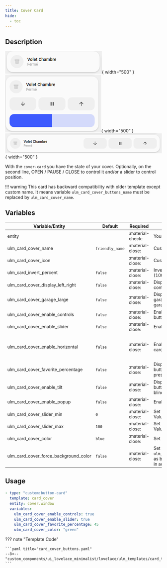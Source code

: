 ```yaml
---
title: Cover Card
hide:
  - toc
---
```


<!-- markdownlint-disable MD046 -->

## Description

![example-image](../../assets/img/ulm_cards/card_cover.png){ width="500" }
![example-image](../../assets/img/ulm_cards/card_cover_controls.png){ width="500" }
![example-image](../../assets/img/ulm_cards/card_cover_horizontal.png){ width="500" }

With the `cover-card` you have the state of your cover. Optionally, on the second line, OPEN / PAUSE / CLOSE to control it and/or a slider to control position.

!!! warning
This card has backward compatibility with older template except custom name. It means variable `ulm_card_cover_buttons_name` must be replaced by `ulm_card_cover_name`.

## Variables

| Variable/Entity                       | Default         | Required         | Notes                                                            | Requirement                                                                         |
| ------------------------------------- | --------------- | ---------------- | ---------------------------------------------------------------- | ----------------------------------------------------------------------------------- |
| entity                                |                 | :material-check: | Your HA entity                                                   |                                                                                     |
| ulm_card_cover_name                   | `friendly_name` | :material-close: | Customize name                                                   |                                                                                     |
| ulm_card_cover_icon                   |                 | :material-close: | Customize icon                                                   |                                                                                     |
| ulm_card_invert_percent               | `false`         | :material-close: | Invert the Percentage (100% = Closed)                            |                                                                                     |
| ulm_card_cover_display_left_right     | `false`         | :material-close: | Display left right control button                                |                                                                                     |
| ulm_card_cover_garage_large           | `false`         | :material-close: | Display variant garage icon for garage cover                     | Only if `device_class = 'garage`                                                    |
| ulm_card_cover_enable_controls        | `false`         | :material-close: | Enable control buttons                                           |                                                                                     |
| ulm_card_cover_enable_slider          | `false`         | :material-close: | Enable slider                                                    |                                                                                     |
| ulm_card_cover_enable_horizontal      | `false`         | :material-close: | Enable horizontal card                                           | Need `ulm_card_cover_enable_controls: true` or `ulm_card_cover_enable_slider: true` |
| ulm_card_cover_favorite_percentage    | `false`         | :material-close: | Display favorite button to jump to preset position               | enter number                                                                        |
| ulm_card_cover_enable_tilt            | `false`         | :material-close: | Display angled buttons for Venetian blind tilt                   |                                                                                     |
| ulm_card_cover_enable_popup           | `false`         | :material-close: | Enable `popup_cover`                                             |                                                                                     |
| ulm_card_cover_slider_min             | `0`             | :material-close: | Set Minimum Slider Value                                         |                                                                                     |
| ulm_card_cover_slider_max             | `100`           | :material-close: | Set Maximum Slider Value                                         |                                                                                     |
| ulm_card_cover_color                  | `blue`          | :material-close: | Set Custom Color                                                 |                                                                                     |
| ulm_card_cover_force_background_color | `false`         | :material-close: | Set `ulm_card_cover_color` as background color in active state ` |                                                                                     |

## Usage

```yaml
- type: "custom:button-card"
  template: card_cover
  entity: cover.window
  variables:
    ulm_card_cover_enable_controls: true
    ulm_card_cover_enable_slider: true
    ulm_card_cover_favorite_percentage: 45
    ulm_card_cover_color: "green"
```

??? note "Template Code"

    ```yaml title="card_cover_buttons.yaml"
    --8<-- "custom_components/ui_lovelace_minimalist/lovelace/ulm_templates/card_templates/cards/card_cover.yaml"
    ```
